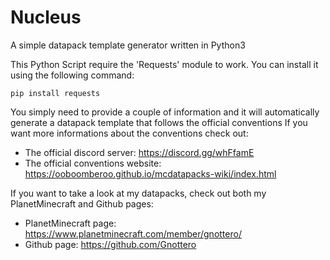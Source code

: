 # Nucleus
A simple datapack template generator written in Python3

This Python Script require the 'Requests' module to work.
You can install it using the following command:

`pip install requests`

You simply need to provide a couple of information and it will automatically generate a datapack template that follows the official conventions
If you want more informations about the conventions check out:
  
  - The official discord server: https://discord.gg/whFfamE
  - The official conventions website: https://ooboomberoo.github.io/mcdatapacks-wiki/index.html

If you want to take a look at my datapacks, check out both my PlanetMinecraft and Github pages:

  - PlanetMinecraft page: https://www.planetminecraft.com/member/gnottero/
  - Github page: https://github.com/Gnottero
